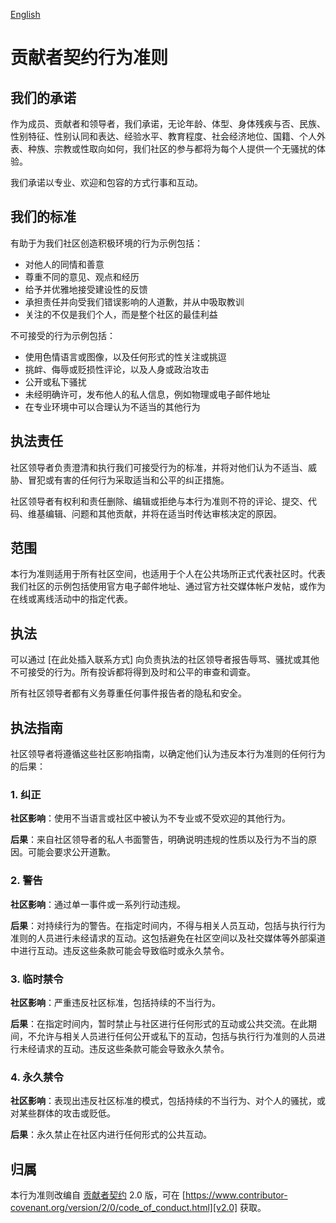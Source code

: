 [English](./CODE_OF_CONDUCT.md)

# 贡献者契约行为准则

## 我们的承诺

作为成员、贡献者和领导者，我们承诺，无论年龄、体型、身体残疾与否、民族、性别特征、性别认同和表达、经验水平、教育程度、社会经济地位、国籍、个人外表、种族、宗教或性取向如何，我们社区的参与都将为每个人提供一个无骚扰的体验。

我们承诺以专业、欢迎和包容的方式行事和互动。

## 我们的标准

有助于为我们社区创造积极环境的行为示例包括：

*   对他人的同情和善意
*   尊重不同的意见、观点和经历
*   给予并优雅地接受建设性的反馈
*   承担责任并向受我们错误影响的人道歉，并从中吸取教训
*   关注的不仅是我们个人，而是整个社区的最佳利益

不可接受的行为示例包括：

*   使用色情语言或图像，以及任何形式的性关注或挑逗
*   挑衅、侮辱或贬损性评论，以及人身或政治攻击
*   公开或私下骚扰
*   未经明确许可，发布他人的私人信息，例如物理或电子邮件地址
*   在专业环境中可以合理认为不适当的其他行为

## 执法责任

社区领导者负责澄清和执行我们可接受行为的标准，并将对他们认为不适当、威胁、冒犯或有害的任何行为采取适当和公平的纠正措施。

社区领导者有权利和责任删除、编辑或拒绝与本行为准则不符的评论、提交、代码、维基编辑、问题和其他贡献，并将在适当时传达审核决定的原因。

## 范围

本行为准则适用于所有社区空间，也适用于个人在公共场所正式代表社区时。代表我们社区的示例包括使用官方电子邮件地址、通过官方社交媒体帐户发帖，或作为在线或离线活动中的指定代表。

## 执法

可以通过 [在此处插入联系方式] 向负责执法的社区领导者报告辱骂、骚扰或其他不可接受的行为。所有投诉都将得到及时和公平的审查和调查。

所有社区领导者都有义务尊重任何事件报告者的隐私和安全。

## 执法指南

社区领导者将遵循这些社区影响指南，以确定他们认为违反本行为准则的任何行为的后果：

### 1. 纠正

**社区影响**：使用不当语言或社区中被认为不专业或不受欢迎的其他行为。

**后果**：来自社区领导者的私人书面警告，明确说明违规的性质以及行为不当的原因。可能会要求公开道歉。

### 2. 警告

**社区影响**：通过单一事件或一系列行动违规。

**后果**：对持续行为的警告。在指定时间内，不得与相关人员互动，包括与执行行为准则的人员进行未经请求的互动。这包括避免在社区空间以及社交媒体等外部渠道中进行互动。违反这些条款可能会导致临时或永久禁令。

### 3. 临时禁令

**社区影响**：严重违反社区标准，包括持续的不当行为。

**后果**：在指定时间内，暂时禁止与社区进行任何形式的互动或公共交流。在此期间，不允许与相关人员进行任何公开或私下的互动，包括与执行行为准则的人员进行未经请求的互动。违反这些条款可能会导致永久禁令。

### 4. 永久禁令

**社区影响**：表现出违反社区标准的模式，包括持续的不当行为、对个人的骚扰，或对某些群体的攻击或贬低。

**后果**：永久禁止在社区内进行任何形式的公共互动。

## 归属

本行为准则改编自 [贡献者契约][homepage] 2.0 版，可在 [https://www.contributor-covenant.org/version/2/0/code_of_conduct.html][v2.0] 获取。

[homepage]: https://www.contributor-covenant.org
[v2.0]: https://www.contributor-covenant.org/version/2/0/code_of_conduct.html